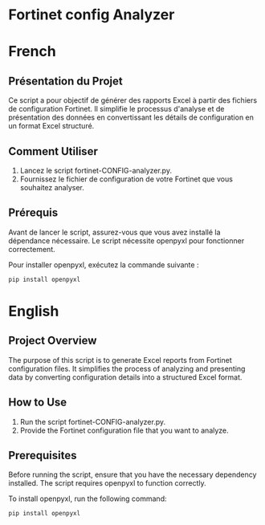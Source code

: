 # Fortinet config Analyzer

# French

## Présentation du Projet

Ce script a pour objectif de générer des rapports Excel à partir des fichiers de configuration Fortinet. Il simplifie le processus d'analyse et de présentation des données en convertissant les détails de configuration en un format Excel structuré.

## Comment Utiliser

1. Lancez le script fortinet-CONFIG-analyzer.py.
2. Fournissez le fichier de configuration de votre Fortinet que vous souhaitez analyser.

## Prérequis

Avant de lancer le script, assurez-vous que vous avez installé la dépendance nécessaire. Le script nécessite openpyxl pour fonctionner correctement.

Pour installer openpyxl, exécutez la commande suivante :

``
pip install openpyxl
``

# English

## Project Overview

The purpose of this script is to generate Excel reports from Fortinet configuration files. It simplifies the process of analyzing and presenting data by converting configuration details into a structured Excel format.

## How to Use

1. Run the script fortinet-CONFIG-analyzer.py.
2. Provide the Fortinet configuration file that you want to analyze.

## Prerequisites

Before running the script, ensure that you have the necessary dependency installed. The script requires openpyxl to function correctly.

To install openpyxl, run the following command:

``
pip install openpyxl
``


